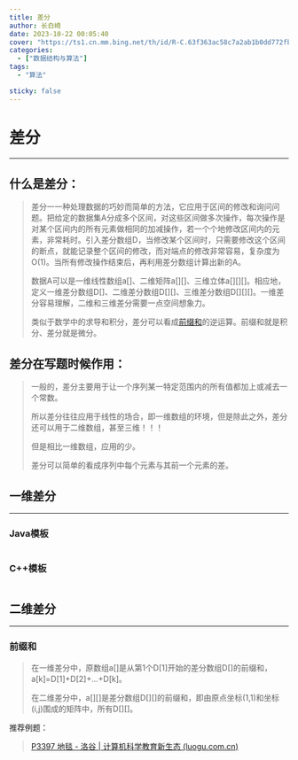 ```yaml
---
title: 差分
author: 长白崎
date: 2023-10-22 00:05:40
cover: "https://ts1.cn.mm.bing.net/th/id/R-C.63f363ac58c7a2ab1b0dd772fb10c0af?rik=2KkL%2f5xzD3yihA&riu=http%3a%2f%2fimage.zzd.sm.cn%2f9616253699793162824.jpg%3fid%3d0&ehk=S7t%2fWpNOqZMLEdmU7BZVsOjYMnBPanTPaxoUBKpIgaE%3d&risl=&pid=ImgRaw&r=0"
categories:
  - ["数据结构与算法"]
tags:
  - "算法"

sticky: false
---
```


# 差分

***

## 什么是差分：

> 差分一一种处理数据的巧妙而简单的方法，它应用于区间的修改和询问问题。把给定的数据集A分成多个区间，对这些区间做多次操作，每次操作是对某个区间内的所有元素做相同的加减操作，若一个个地修改区间内的元素，非常耗时。引入差分数组D，当修改某个区间时，只需要修改这个区间的断点，就能记录整个区间的修改，而对端点的修改非常容易，复杂度为O(1)。当所有修改操作结束后，再利用差分数组计算出新的A。
>
> 数据A可以是一维线性数组a\[]、二维矩阵a\[]\[]、三维立体a\[]\[]\[]。相应地，定义一维差分数组D[]、二维差分数组D\[]\[]、三维差分数组D\[]\[]\[]。一维差分容易理解，二维和三维差分需要一点空间想象力。
>
> 类似于数学中的求导和积分，差分可以看成[前缀和](https://so.csdn.net/so/search?q=前缀和&spm=1001.2101.3001.7020)的逆运算。前缀和就是积分、差分就是微分。

## 差分在写题时候作用：

> 一般的，差分主要用于让一个序列某一特定范围内的所有值都加上或减去一个常数。
>
> 所以差分往往应用于线性的场合，即一维数组的环境，但是除此之外，差分还可以用于二维数组，甚至三维！！！
>
> 但是相比一维数组，应用的少。
>
> 差分可以简单的看成序列中每个元素与其前一个元素的差。

## 一维差分

***

> 

### Java模板

```java

```



### C++模板

```C++
```



## 二维差分

***

### 前缀和

> 在一维差分中，原数组a\[]是从第1个D[1]开始的差分数组D[]的前缀和，a[k]=D[1]+D[2]+...+D[k]。
>
> 在二维差分中，a\[]\[]是差分数组D\[]\[]的前缀和，即由原点坐标(1,1)和坐标(i,j)围成的矩阵中，所有D\[]\[]。



推荐例题：

> [P3397 地毯 - 洛谷 | 计算机科学教育新生态 (luogu.com.cn)](https://www.luogu.com.cn/problem/P3397)